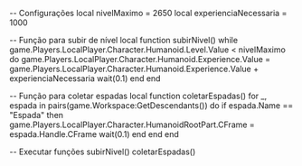 -- Configurações
local nivelMaximo = 2650
local experienciaNecessaria = 1000

-- Função para subir de nível
local function subirNivel()
    while game.Players.LocalPlayer.Character.Humanoid.Level.Value < nivelMaximo do
        game.Players.LocalPlayer.Character.Humanoid.Experience.Value = game.Players.LocalPlayer.Character.Humanoid.Experience.Value + experienciaNecessaria
        wait(0.1)
    end
end

-- Função para coletar espadas
local function coletarEspadas()
    for _, espada in pairs(game.Workspace:GetDescendants()) do
        if espada.Name == "Espada" then
            game.Players.LocalPlayer.Character.HumanoidRootPart.CFrame = espada.Handle.CFrame
            wait(0.1)
        end
    end
end

-- Executar funções
subirNivel()
coletarEspadas()
